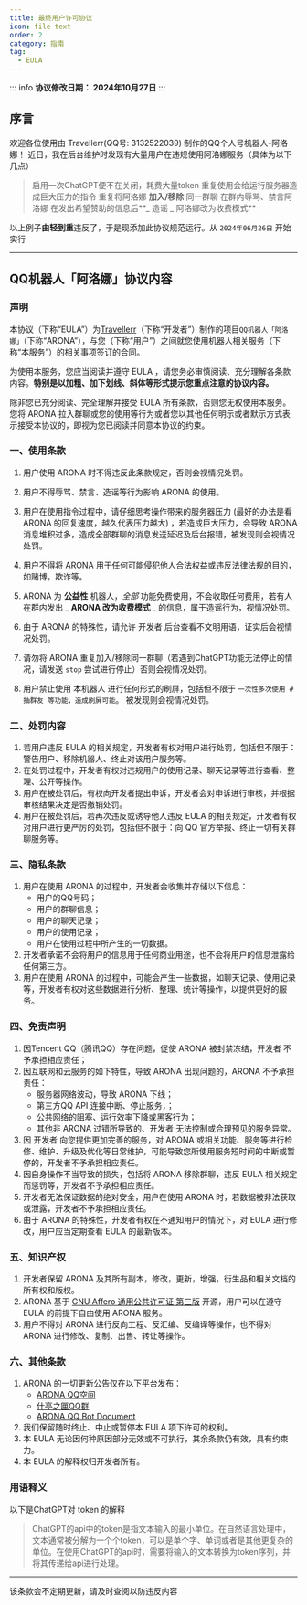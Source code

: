 ```yaml
---
title: 最终用户许可协议
icon: file-text
order: 2
category: 指南
tag:
  - EULA
---
```


::: info
**协议修改日期： 2024年10月27日**
:::

## **序言**

欢迎各位使用由 Travellerr(QQ号: 3132522039) 制作的QQ个人号机器人-阿洛娜！
近日，我在后台维护时发现有大量用户在违规使用阿洛娜服务（具体为以下几点）
> 启用一次ChatGPT便不在关闭，耗费大量token
> 重复使用会给运行服务器造成巨大压力的指令
> 重复将阿洛娜 **加入/移除** 同一群聊
> 在群内辱骂、禁言阿洛娜
> 在发出希望赞助的信息后**_ 造谣 _ 阿洛娜改为收费模式**

以上例子**由轻到重**违反了，于是现添加此协议规范运行。从 `2024年06月26日` 开始实行

---

## **QQ机器人「阿洛娜」协议内容**

### **声明**

本协议（下称“EULA”）为[Travellerr](https://github.com/Travellerrr)（下称“开发者”）制作的项目`QQ机器人「阿洛娜」`（下称“ARONA”），与您（下称“用户”）之间就您使用机器人相关服务（下称“本服务”）的相关事项签订的合同。

为使用本服务，您应当阅读并遵守 EULA ，请您务必审慎阅读、充分理解各条款内容。**特别是以加粗、加下划线、斜体等形式提示您重点注意的协议内容。**

除非您已充分阅读、完全理解并接受 EULA 所有条款，否则您无权使用本服务。您将 ARONA 拉入群聊或您的使用等行为或者您以其他任何明示或者默示方式表示接受本协议的，即视为您已阅读并同意本协议的约束。

### **一、使用条款**

1. 用户使用 ARONA 时不得违反此条款规定，否则会视情况处罚。

2. 用户不得辱骂、禁言、造谣等行为影响 ARONA 的使用。

3. 用户在使用指令过程中，请仔细思考操作带来的服务器压力 (最好的办法是看 ARONA 的回复速度，越久代表压力越大) ，若造成巨大压力，会导致 ARONA 消息堆积过多，造成全部群聊的消息发送延迟及后台报错，被发现则会视情况处罚。

4. 用户不得将 ARONA 用于任何可能侵犯他人合法权益或违反法律法规的目的，如赌博，欺诈等。

5. ARONA 为 **公益性** 机器人，_全部_ 功能免费使用，不会收取任何费用，若有人在群内发出 **_ ARONA 改为收费模式 _** 的信息，属于造谣行为，视情况处罚。

6. 由于 ARONA 的特殊性，请允许 开发者 后台查看不文明用语，证实后会视情况处罚。

7. 请勿将 ARONA 重复加入/移除同一群聊（若遇到ChatGPT功能无法停止的情况，请发送 `stop` 尝试进行停止）否则会视情况处罚。

8. 用户禁止使用 本机器人 进行任何形式的刷屏，包括但不限于 `一次性多次使用 #抽群友 等功能，造成刷屏可能`。 被发现则会视情况处罚。

### **二、处罚内容**
1. 若用户违反 EULA 的相关规定，开发者有权对用户进行处罚，包括但不限于：警告用户、移除机器人、终止对该用户服务等。
2. 在处罚过程中，开发者有权对违规用户的使用记录、聊天记录等进行查看、整理、公开等操作。
3. 用户在被处罚后，有权向开发者提出申诉，开发者会对申诉进行审核，并根据审核结果决定是否撤销处罚。
4. 用户在被处罚后，若再次违反或诱导他人违反 EULA 的相关规定，开发者有权对用户进行更严厉的处罚，包括但不限于：向 QQ 官方举报、终止一切有关群聊服务等。

### **三、隐私条款**

1. 用户在使用 ARONA 的过程中，开发者会收集并存储以下信息：
   - 用户的QQ号码；
   - 用户的群聊信息；
   - 用户的聊天记录；
   - 用户的使用记录；
   - 用户在使用过程中所产生的一切数据。
2. 开发者承诺不会将用户的信息用于任何商业用途，也不会将用户的信息泄露给任何第三方。
3. 用户在使用 ARONA 的过程中，可能会产生一些数据，如聊天记录、使用记录等，开发者有权对这些数据进行分析、整理、统计等操作，以提供更好的服务。

### **四、免责声明**

1. 因Tencent QQ（腾讯QQ）存在问题，促使 ARONA 被封禁冻结，开发者 不予承担相应责任；
2. 因互联网和云服务的如下特性，导致 ARONA 出现问题的，ARONA 不予承担责任：
   - 服务器网络波动，导致 ARONA 下线；
   - 第三方QQ API 连接中断、停止服务，；
   - 公共网络的阻塞、运行效率下降或黑客行为；
   - 其他非 ARONA 过错所导致的、开发者 无法控制或合理预见的服务异常。
3. 因 开发者 向您提供更加完善的服务，对 ARONA 或相关功能、服务等进行检修、维护、升级及优化等日常维护，可能导致您所使用服务短时间的中断或暂停的，开发者不予承担相应责任。
4. 因自身操作不当导致的损失，包括将 ARONA 移除群聊，违反 EULA 相关规定而惩罚等，开发者不予承担相应责任。
5. 开发者无法保证数据的绝对安全，用户在使用 ARONA 时，若数据被非法获取或泄露，开发者不予承担相应责任。
6. 由于 ARONA 的特殊性，开发者有权在不通知用户的情况下，对 EULA 进行修改，用户应当定期查看 EULA 的最新版本。

### **五、知识产权**
1. 开发者保留 ARONA 及其所有副本，修改，更新，增强，衍生品和相关文档的所有权和版权。
2. ARONA 基于 [GNU Affero 通用公共许可证 第三版](https://www.gnu.org/licenses/agpl-3.0.html) 开源，用户可以在遵守 EULA 的前提下自由使用 ARONA 服务。
3. 用户不得对 ARONA 进行反向工程、反汇编、反编译等操作，也不得对 ARONA 进行修改、复制、出售、转让等操作。

### **六、其他条款**
1. ARONA 的一切更新公告仅在以下平台发布：
   - [ARONA QQ空间](https://user.qzone.qq.com/896603204)
   - [什亭之匣QQ群](https://qm.qq.com/q/Xh6RaGrOgg)
   - [ARONA QQ Bot Document](https://doc.hoshiran.tech)
2. 我们保留随时终止、中止或暂停本 EULA 项下许可的权利。
3. 本 EULA 无论因何种原因部分无效或不可执行，其余条款仍有效，具有约束力。
4. 本 EULA 的解释权归开发者所有。

### **用语释义**

以下是ChatGPT对 token 的解释
> ChatGPT的api中的token是指文本输入的最小单位。在自然语言处理中，文本通常被分解为一个个token，可以是单个字、单词或者是其他更复杂的单位。在使用ChatGPT的api时，需要将输入的文本转换为token序列，并将其传递给api进行处理。

---

该条款会不定期更新，请及时查阅以防违反内容
